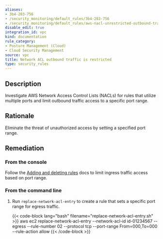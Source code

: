 ```yaml
---
aliases:
- 3b4-283-756
- /security_monitoring/default_rules/3b4-283-756
- /security_monitoring/default_rules/aws-nacl-unrestricted-outbound-traffic
disable_edit: true
integration_id: vpc
kind: documentation
rule_category:
- Posture Management (Cloud)
- Cloud Security Management
source: vpc
title: Network ACL outbound traffic is restricted
type: security_rules
---
```


## Description

Investigate AWS Network Access Control Lists (NACLs) for rules that utilize multiple ports and limit outbound traffic access to a specific port range.

## Rationale

Eliminate the threat of unauthorized access by setting a specified port range.

## Remediation

### From the console

Follow the [Adding and deleting rules][2] docs to limit ingress traffic access based on port range.

### From the command line

1. Run `replace-network-acl-entry` to create a rule that sets a specific port range for egress traffic.

    {{< code-block lang="bash" filename="replace-network-acl-entry.sh" >}}
    aws ec2 replace-network-acl-entry
        --network-acl-id id-01234567
        --egress
        --rule-number 02
        --protocol tcp
        --port-range From=000,To=000
        --rule-action allow
    {{< /code-block >}}

[1]: https://docs.aws.amazon.com/vpc/latest/userguide/vpc-network-acls.html#default-network-acl
[2]: https://docs.aws.amazon.com/vpc/latest/userguide/vpc-network-acls.html#Rules
